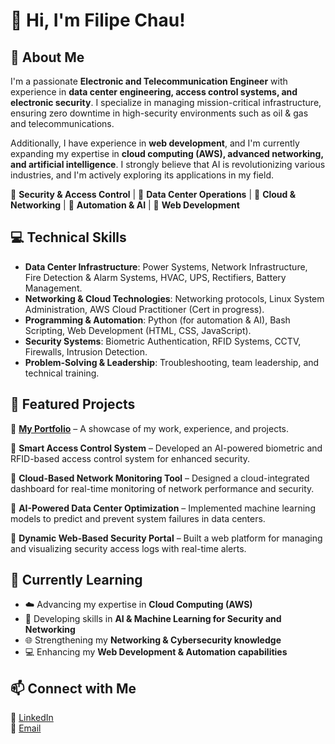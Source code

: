# 👋 Hi, I'm Filipe Chau!

## 🚀 About Me
I'm a passionate **Electronic and Telecommunication Engineer** with experience in **data center engineering, access control systems, and electronic security**. I specialize in managing mission-critical infrastructure, ensuring zero downtime in high-security environments such as oil & gas and telecommunications.

Additionally, I have experience in **web development**, and I'm currently expanding my expertise in **cloud computing (AWS), advanced networking, and artificial intelligence**. I strongly believe that AI is revolutionizing various industries, and I'm actively exploring its applications in my field.

🔹 **Security & Access Control** | 🔹 **Data Center Operations** | 🔹 **Cloud & Networking** | 🔹 **Automation & AI** | 🔹 **Web Development**

## 💻 Technical Skills
- **Data Center Infrastructure**: Power Systems, Network Infrastructure, Fire Detection & Alarm Systems, HVAC, UPS, Rectifiers, Battery Management.
- **Networking & Cloud Technologies**: Networking protocols, Linux System Administration, AWS Cloud Practitioner (Cert in progress).
- **Programming & Automation**: Python (for automation & AI), Bash Scripting, Web Development (HTML, CSS, JavaScript).
- **Security Systems**: Biometric Authentication, RFID Systems, CCTV, Firewalls, Intrusion Detection.
- **Problem-Solving & Leadership**: Troubleshooting, team leadership, and technical training.

## 📌 Featured Projects
🔹 **[My Portfolio](https://filipe-chau.github.io/MyPortfolio/)** – A showcase of my work, experience, and projects.

🔹 **Smart Access Control System** – Developed an AI-powered biometric and RFID-based access control system for enhanced security.

🔹 **Cloud-Based Network Monitoring Tool** – Designed a cloud-integrated dashboard for real-time monitoring of network performance and security.

🔹 **AI-Powered Data Center Optimization** – Implemented machine learning models to predict and prevent system failures in data centers.

🔹 **Dynamic Web-Based Security Portal** – Built a web platform for managing and visualizing security access logs with real-time alerts.

## 🎯 Currently Learning
- ☁️ Advancing my expertise in **Cloud Computing (AWS)**
- 🧠 Developing skills in **AI & Machine Learning for Security and Networking**
- 🌐 Strengthening my **Networking & Cybersecurity knowledge**
- 💻 Enhancing my **Web Development & Automation capabilities**

## 📫 Connect with Me
🔗 [LinkedIn](https://www.linkedin.com/in/filipe-chau-b25820211/)  
📧 [Email](mailto:filipechau@outlook.pt)
